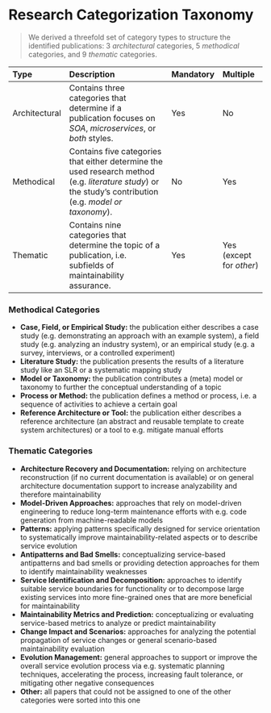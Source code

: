 # Research Categorization Taxonomy

> We derived a threefold set of category types to structure the identified publications: 3 *architectural* categories, 5 *methodical* categories, and 9 *thematic* categories.


| **Type**      | **Description**                                                                                                                                           | **Mandatory** | **Multiple**             |
| :------------ | :-------------------------------------------------------------------------------------------------------------------------------------------------------- | :------------ | :----------------------- |
| Architectural | Contains three categories that determine if a publication focuses on *SOA*, *microservices*, or *both* styles.                                            | Yes           | No                       |
| Methodical    | Contains five categories that either determine the used research method (e.g. *literature study*) or the study’s contribution (e.g. *model or taxonomy*). | No            | Yes                      |
| Thematic      | Contains nine categories that determine the topic of a publication, i.e. subfields of maintainability assurance.                                          | Yes           | Yes (except for *other*) |

### Methodical Categories

- **Case, Field, or Empirical Study:** the publication either describes a case study (e.g. demonstrating an approach with an example system), a field study (e.g. analyzing an industry system), or an empirical study (e.g. a survey, interviews, or a controlled experiment)
- **Literature Study:** the publication presents the results of a literature study like an SLR or a systematic mapping study
- **Model or Taxonomy:** the publication contributes a (meta) model or taxonomy to further the conceptual understanding of a topic
- **Process or Method:** the publication defines a method or process, i.e. a sequence of activities to achieve a certain goal
- **Reference Architecture or Tool:** the publication either describes a reference architecture (an abstract and reusable template to create system architectures) or a tool to e.g. mitigate manual efforts

### Thematic Categories

- **Architecture Recovery and Documentation:** relying on architecture reconstruction (if no current documentation is available) or on general architecture documentation support to increase analyzability and therefore maintainability
- **Model-Driven Approaches:** approaches that rely on model-driven engineering to reduce long-term maintenance efforts with e.g. code generation from machine-readable models
- **Patterns:** applying patterns specifically designed for service orientation to systematically improve maintainability-related aspects or to describe service evolution
- **Antipatterns and Bad Smells:** conceptualizing service-based antipatterns and bad smells or providing detection approaches for them to identify maintainability weaknesses
- **Service Identification and Decomposition:** approaches to identify suitable service boundaries for functionality or to decompose large existing services into more fine-grained ones that are more beneficial for maintainability
- **Maintainability Metrics and Prediction:** conceptualizing or evaluating service-based metrics to analyze or predict maintainability
- **Change Impact and Scenarios:** approaches for analyzing the potential propagation of service changes or general scenario-based maintainability evaluation
- **Evolution Management:** general approaches to support or improve the overall service evolution process via e.g. systematic planning techniques, accelerating the process, increasing fault tolerance, or mitigating other negative consequences
- **Other:** all papers that could not be assigned to one of the other categories were sorted into this one